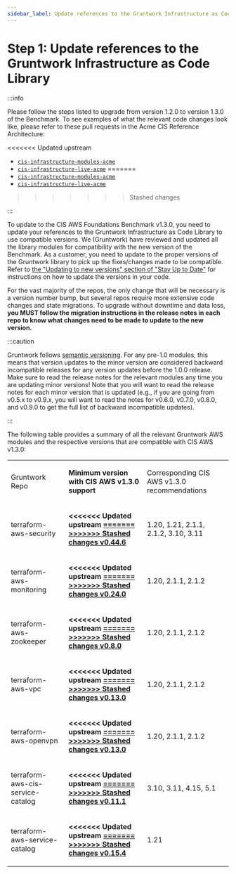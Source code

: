 ```yaml
---
sidebar_label: Update references to the Gruntwork Infrastructure as Code Library
---
```


# Step 1: Update references to the Gruntwork Infrastructure as Code Library

:::info

Please follow the steps listed to upgrade from version 1.2.0 to version 1.3.0 of the Benchmark. To see examples of what the relevant code
changes look like, please refer to these pull requests in the Acme CIS Reference Architecture:

<<<<<<< Updated upstream
- [`cis-infrastructure-modules-acme`](https://github.com/tnn-tnn-tnn-tnn-tnn-gruntwork-io/cis-infrastructure-modules-acme/pull/6)
- [`cis-infrastructure-live-acme`](https://github.com/tnn-tnn-tnn-tnn-tnn-gruntwork-io/cis-infrastructure-live-acme/pull/8)
=======
- [`cis-infrastructure-modules-acme`](https://github.com/tnn-gruntwork-io/cis-infrastructure-modules-acme/pull/6)
- [`cis-infrastructure-live-acme`](https://github.com/tnn-gruntwork-io/cis-infrastructure-live-acme/pull/8)
>>>>>>> Stashed changes

:::

To update to the CIS AWS Foundations Benchmark v1.3.0, you need to update your references to the Gruntwork
Infrastructure as Code Library to use compatible versions. We (Gruntwork) have reviewed and updated all the library modules for compatibility with the new version of the Benchmark. As a customer, you need to update to
the proper versions of the Gruntwork library to pick up the fixes/changes made to be compatible. Refer to
[the
"Updating to new versions" section of "Stay Up to Date"](/guides/working-with-code/versioning#updating-to-new-versions) for instructions on how to update the
versions in your code.

For the vast majority of the repos, the only change that will be necessary is a version number bump, but several repos
require more extensive code changes and state migrations. To upgrade without downtime and data loss, **you MUST follow
the migration instructions in the release notes in each repo to know what changes need to be made to update to the new
version.**

:::caution

Gruntwork follows
[semantic
versioning](/guides/working-with-code/versioning#semantic-versioning). For any pre-1.0 modules, this means that version updates to the minor version are considered backward
incompatible releases for any version updates before the 1.0.0 release. Make sure to read the release notes for the
relevant modules any time you are updating minor versions! Note that you will want to read the release notes for each
minor version that is updated (e.g., if you are going from v0.5.x to v0.9.x, you will want to read the notes for v0.6.0,
v0.7.0, v0.8.0, and v0.9.0 to get the full list of backward incompatible updates).

:::

The following table provides a summary of all the relevant Gruntwork AWS modules and the respective versions that are
compatible with CIS AWS v1.3.0:

<a id="compatibility-table" class="snap-top"></a>

<table >
  <colgroup>
    <col />
    <col />
    <col />
  </colgroup>
  <tbody>
    <tr className="odd">
      <td>
        <p>Gruntwork Repo</p>
      </td>
      <td>
        <p>
          <strong>Minimum version with CIS AWS v1.3.0 support</strong>
        </p>
      </td>
      <td>
        <p>Corresponding CIS AWS v1.3.0 recommendations</p>
      </td>
    </tr>
    <tr className="even">
      <td>
        <p>terraform-aws-security</p>
      </td>
      <td>
        <p>
          <strong>
<<<<<<< Updated upstream
            <a href="https://github.com/tnn-tnn-tnn-tnn-tnn-gruntwork-io/terraform-aws-security/releases/tag/v0.44.6">
=======
            <a href="https://github.com/tnn-gruntwork-io/terraform-aws-security/releases/tag/v0.44.6">
>>>>>>> Stashed changes
              v0.44.6
            </a>
          </strong>
        </p>
      </td>
      <td>
        <p>1.20, 1.21, 2.1.1, 2.1.2, 3.10, 3.11</p>
      </td>
    </tr>
    <tr className="odd">
      <td>
        <p>terraform-aws-monitoring</p>
      </td>
      <td>
        <p>
          <strong>
<<<<<<< Updated upstream
            <a href="https://github.com/tnn-tnn-tnn-tnn-tnn-gruntwork-io/terraform-aws-monitoring/releases/tag/v0.24.0">
=======
            <a href="https://github.com/tnn-gruntwork-io/terraform-aws-monitoring/releases/tag/v0.24.0">
>>>>>>> Stashed changes
              v0.24.0
            </a>
          </strong>
        </p>
      </td>
      <td>
        <p>1.20, 2.1.1, 2.1.2</p>
      </td>
    </tr>
    <tr className="even">
      <td>
        <p>terraform-aws-zookeeper</p>
      </td>
      <td>
        <p>
          <strong>
<<<<<<< Updated upstream
            <a href="https://github.com/tnn-tnn-tnn-tnn-tnn-gruntwork-io/terraform-aws-zookeeper/releases/tag/v0.8.0">
=======
            <a href="https://github.com/tnn-gruntwork-io/terraform-aws-zookeeper/releases/tag/v0.8.0">
>>>>>>> Stashed changes
              v0.8.0
            </a>
          </strong>
        </p>
      </td>
      <td>
        <p>1.20, 2.1.1, 2.1.2</p>
      </td>
    </tr>
    <tr className="odd">
      <td>
        <p>terraform-aws-vpc</p>
      </td>
      <td>
        <p>
          <strong>
<<<<<<< Updated upstream
            <a href="https://github.com/tnn-tnn-tnn-tnn-tnn-gruntwork-io/terraform-aws-vpc/releases/tag/v0.13.0">
=======
            <a href="https://github.com/tnn-gruntwork-io/terraform-aws-vpc/releases/tag/v0.13.0">
>>>>>>> Stashed changes
              v0.13.0
            </a>
          </strong>
        </p>
      </td>
      <td>
        <p>1.20, 2.1.1, 2.1.2</p>
      </td>
    </tr>
    <tr className="even">
      <td>
        <p>terraform-aws-openvpn</p>
      </td>
      <td>
        <p>
          <strong>
<<<<<<< Updated upstream
            <a href="https://github.com/tnn-tnn-tnn-tnn-tnn-gruntwork-io/terraform-aws-openvpn/releases/tag/v0.13.0">
=======
            <a href="https://github.com/tnn-gruntwork-io/terraform-aws-openvpn/releases/tag/v0.13.0">
>>>>>>> Stashed changes
              v0.13.0
            </a>
          </strong>
        </p>
      </td>
      <td>
        <p>1.20, 2.1.1, 2.1.2</p>
      </td>
    </tr>
    <tr className="odd">
      <td>
        <p>terraform-aws-cis-service-catalog</p>
      </td>
      <td>
        <p>
          <strong>
<<<<<<< Updated upstream
            <a href="https://github.com/tnn-tnn-tnn-tnn-tnn-gruntwork-io/terraform-aws-cis-service-catalog/releases/tag/v0.11.1">
=======
            <a href="https://github.com/tnn-gruntwork-io/terraform-aws-cis-service-catalog/releases/tag/v0.11.1">
>>>>>>> Stashed changes
              v0.11.1
            </a>
          </strong>
        </p>
      </td>
      <td>
        <p>3.10, 3.11, 4.15, 5.1</p>
      </td>
    </tr>
    <tr className="even">
      <td>
        <p>terraform-aws-service-catalog</p>
      </td>
      <td>
        <p>
          <strong>
<<<<<<< Updated upstream
            <a href="https://github.com/tnn-tnn-tnn-tnn-tnn-gruntwork-io/terraform-aws-service-catalog/releases/tag/v0.15.4">
=======
            <a href="https://github.com/tnn-gruntwork-io/terraform-aws-service-catalog/releases/tag/v0.15.4">
>>>>>>> Stashed changes
              v0.15.4
            </a>
          </strong>
        </p>
      </td>
      <td>
        <p>1.21</p>
      </td>
    </tr>
  </tbody>
</table>
